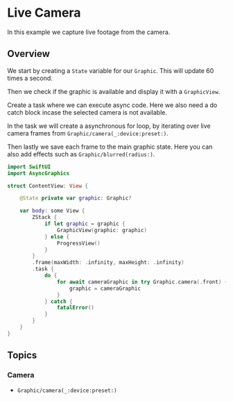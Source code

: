 # Live Camera

In this example we capture live footage from the camera.

## Overview

We start by creating a `State` variable for our ``Graphic``. This will update 60 times a second.

Then we check if the graphic is available and display it with a ``GraphicView``.

Create a task where we can execute async code. Here we also need a do catch block incase the selected camera is not available.

In the task we will create a asynchronous for loop, by iterating over live camera frames from ``Graphic/camera(_:device:preset:)``.

Then lastly we save each frame to the main graphic state. Here you can also add effects such as ``Graphic/blurred(radius:)``.

```swift
import SwiftUI
import AsyncGraphics

struct ContentView: View {

    @State private var graphic: Graphic?

    var body: some View {
        ZStack {
            if let graphic = graphic {
                GraphicView(graphic: graphic)
            } else {
                ProgressView()
            }
        }
        .frame(maxWidth: .infinity, maxHeight: .infinity)
        .task {
            do {
                for await cameraGraphic in try Graphic.camera(.front) {
                    graphic = cameraGraphic
                }
            } catch {
                fatalError()
            }
        }
    }
}
```

## Topics

### Camera

- ``Graphic/camera(_:device:preset:)``
